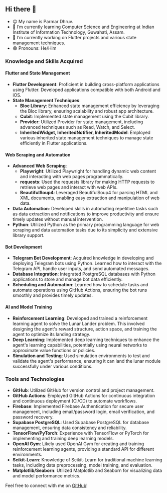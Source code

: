 ## Hi there 👋

- 😊 My name is Parmar Dhruv.
- 🌱 I’m currently learning Computer Science and Engineering at Indian Institute of Information Technology, Guwahati, Assam.
- 🔭 I’m currently working on Flutter projects and various state management techniques.
- 😄 Pronouns: He/Him

### Knowledge and Skills Acquired

#### Flutter and State Management
- **Flutter Development**: Proficient in building cross-platform applications using Flutter. Developed applications compatible with both Android and iOS.
- **State Management Techniques**:
  - **Bloc Library**: Enhanced state management efficiency by leveraging the Bloc library, ensuring scalability and robust app architecture.
  - **Cubit**: Implemented state management using the Cubit library.
  - **Provider**: Utilized Provider for state management, including advanced techniques such as Read, Watch, and Select.
  - **InheritedWidget, InheritedNotifier, InheritedModel**: Employed various inherited state management techniques to manage state efficiently in Flutter applications.

#### Web Scraping and Automation
- **Advanced Web Scraping**:
  - **Playwright**: Utilized Playwright for handling dynamic web content and interacting with web pages programmatically.
  - **requests**: Used the requests library for making HTTP requests to retrieve web pages and interact with web APIs.
  - **BeautifulSoup4**: Leveraged BeautifulSoup4 for parsing HTML and XML documents, enabling easy extraction and manipulation of web data.
- **Data Automation**: Developed skills in automating repetitive tasks such as data extraction and notifications to improve productivity and ensure timely updates without manual intervention.
- **Python**: Utilized Python as the primary programming language for web scraping and data automation tasks due to its simplicity and extensive library support.

#### Bot Development
- **Telegram Bot Development**: Acquired knowledge in developing and deploying Telegram bots using Python. Learned how to interact with the Telegram API, handle user inputs, and send automated messages.
- **Database Integration**: Integrated PostgreSQL databases with Python applications to store and manage bot data efficiently.
- **Scheduling and Automation**: Learned how to schedule tasks and automate operations using GitHub Actions, ensuring the bot runs smoothly and provides timely updates.

#### AI and Model Training
- **Reinforcement Learning**: Developed and trained a reinforcement learning agent to solve the Lunar Lander problem. This involved designing the agent's reward structure, action space, and training the agent to optimize its landing strategy.
- **Deep Learning**: Implemented deep learning techniques to enhance the agent's learning capabilities, potentially using neural networks to approximate value functions or policies.
- **Simulation and Testing**: Used simulation environments to test and validate the agent's performance, ensuring it can land the lunar module successfully under various conditions.

### Tools and Technologies
- **GitHub**: Utilized GitHub for version control and project management.
- **GitHub Actions**: Employed GitHub Actions for continuous integration and continuous deployment (CI/CD) to automate workflows.
- **Firebase**: Implemented Firebase Authentication for secure user management, including email/password login, email verification, and password recovery.
- **Supabase PostgreSQL**: Used Supabase PostgreSQL for database management, ensuring data consistency and reliability.
- **TensorFlow/PyTorch**: Experience with TensorFlow or PyTorch for implementing and training deep learning models.
- **OpenAI Gym**: Likely used OpenAI Gym for creating and training reinforcement learning agents, providing a standard API for different environments.
- **Scikit-Learn**: Knowledge of Scikit-Learn for traditional machine learning tasks, including data preprocessing, model training, and evaluation.
- **Matplotlib/Seaborn**: Utilized Matplotlib and Seaborn for visualizing data and model performance metrics.

Feel free to connect with me on [GitHub](https://github.com/dhruv-2615p)!
